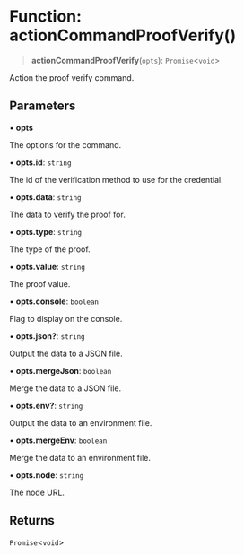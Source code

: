 # Function: actionCommandProofVerify()

> **actionCommandProofVerify**(`opts`): `Promise`\<`void`\>

Action the proof verify command.

## Parameters

• **opts**

The options for the command.

• **opts.id**: `string`

The id of the verification method to use for the credential.

• **opts.data**: `string`

The data to verify the proof for.

• **opts.type**: `string`

The type of the proof.

• **opts.value**: `string`

The proof value.

• **opts.console**: `boolean`

Flag to display on the console.

• **opts.json?**: `string`

Output the data to a JSON file.

• **opts.mergeJson**: `boolean`

Merge the data to a JSON file.

• **opts.env?**: `string`

Output the data to an environment file.

• **opts.mergeEnv**: `boolean`

Merge the data to an environment file.

• **opts.node**: `string`

The node URL.

## Returns

`Promise`\<`void`\>
